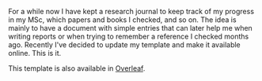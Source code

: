For a while now I have kept a research journal to keep track of my progress in my MSc, which papers and books I checked, and so on. The idea is mainly to have a document with simple entries that can later help me when writing reports or when trying to remember a reference I checked months ago. Recently I've decided to update my template and make it available online. This is it.

This template is also available in [Overleaf](https://www.overleaf.com/latex/templates/research-journal-template/hkbkxvmtzhzq).
